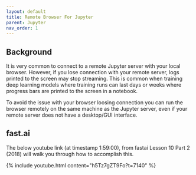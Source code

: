 ```yaml
---
layout: default
title: Remote Browser For Jupyter
parent: Jupyter
nav_order: 1
---
```


## Background

It is very common to connect to a remote Jupyter server with your local browser.  However, if you lose connection with your remote server, logs printed to the screen may stop streaming.  This is common when training deep learning models where training runs can last days or weeks where progress bars are printed to the screen in a notebook.  

To avoid the issue with your browser loosing connection you can run the browser remotely on the same machine as the Jupyter server, even if your remote server does not have a desktop/GUI interface.

## fast.ai

The below youtube link (at timestamp 1:59:00), from fastai Lesson 10 Part 2 (2018) will walk you through how to accomplish this.

{% include youtube.html content="h5Tz7gZT9Fo?t=7140" %}

